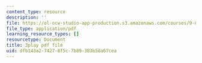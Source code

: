```yaml
---
content_type: resource
description: ''
file: https://ol-ocw-studio-app-production.s3.amazonaws.com/courses/9-00sc-introduction-to-psychology-fall-2011/dfb143a274278f5c7b89383b58a67cea_kD3CswjYb2E.pdf
file_type: application/pdf
learning_resource_types: []
resourcetype: Document
title: 3play pdf file
uid: dfb143a2-7427-8f5c-7b89-383b58a67cea
---
```

